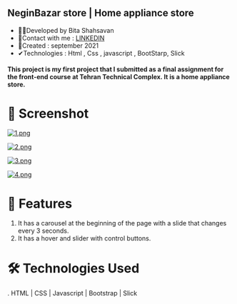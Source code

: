 ## NeginBazar store | Home appliance store
- 🙋‍♀️Developed by Bita Shahsavan
- 📧Contact with me : <a href="https://www.linkedin.com/in/bita-shahsavan-830471299/" rel="nofollow">LINKEDIN</a>
- 📆Created : september 2021
- ✔Technologies : Html , Css , javascript , BootStarp, Slick

#### This project is my first project that I submitted as a final assignment for the front-end course at Tehran Technical Complex. It is a home appliance store.
##

# 📸 Screenshot
[![1.png](https://i.postimg.cc/MG2Q33JY/1.png)](https://postimg.cc/SndRJrsX)

[![2.png](https://i.postimg.cc/KjRj8tyn/2.png)](https://postimg.cc/N2vBN9FM)

[![3.png](https://i.postimg.cc/ydWsmBpt/3.png)](https://postimg.cc/r06Bc6kN)

[![4.png](https://i.postimg.cc/W41hHBfn/4.png)](https://postimg.cc/TKBdy4xL)


# 🌟 Features
1. It has a carousel at the beginning of the page with a slide that changes every 3 seconds.
2. It has a hover and slider with control buttons.

# 🛠️ Technologies Used
. HTML | CSS | Javascript | Bootstrap | Slick 
   
